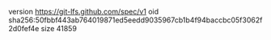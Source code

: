 version https://git-lfs.github.com/spec/v1
oid sha256:50fbbf443ab764019871ed5eedd9035967cb1b4f94baccbc05f3062f2d0fef4e
size 41859
